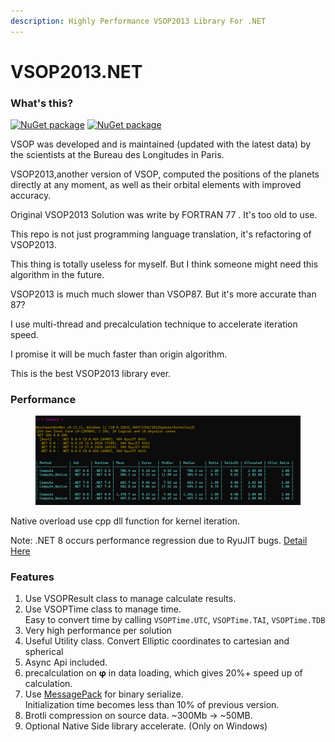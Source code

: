 ```yaml
---
description: Highly Performance VSOP2013 Library For .NET
---
```


# VSOP2013.NET

### What's this?

[![NuGet package](https://img.shields.io/nuget/v/VSOP2013.NET.svg?logo=NuGet)](https://www.nuget.org/packages/VSOP2013.NET/) [![NuGet package](https://img.shields.io/nuget/dt/VSOP2013.NET?logo=NuGet)](https://www.nuget.org/packages/VSOP2013.NET/)

VSOP was developed and is maintained (updated with the latest data) by the scientists at the Bureau des Longitudes in Paris.

VSOP2013,another version of VSOP, computed the positions of the planets directly at any moment, as well as their orbital elements with improved accuracy.

Original VSOP2013 Solution was write by FORTRAN 77 . It's too old to use.

This repo is not just programming language translation, it's refactoring of VSOP2013.

This thing is totally useless for myself. But I think someone might need this algorithm in the future.

VSOP2013 is much much slower than VSOP87. But it's more accurate than 87?

I use multi-thread and precalculation technique to accelerate iteration speed.

I promise it will be much faster than origin algorithm.

This is the best VSOP2013 library ever.

### Performance



<figure><img src="https://raw.githubusercontent.com/kingsznhone/VSOP2013.NET/main/README/NativeAccelerate.png" alt=""><figcaption></figcaption></figure>

Native overload use cpp dll function for kernel iteration.

Note: .NET 8 occurs performance regression due to RyuJIT bugs. [Detail Here](https://github.com/dotnet/runtime/issues/95954#issuecomment-1956661569)

### Features

1. Use VSOPResult class to manage calculate results.
2. Use VSOPTime class to manage time.\
   Easy to convert time by calling `VSOPTime.UTC`, `VSOPTime.TAI`, `VSOPTime.TDB`
3. Very high performance per solution
4. Useful Utility class. Convert Elliptic coordinates to cartesian and spherical
5. Async Api included.
6. precalculation on **φ** in data loading, which gives 20%+ speed up of calculation.
7. Use  [MessagePack](https://github.com/neuecc/MessagePack-CSharp) for binary serialize.\
   Initialization time becomes less than 10% of previous version.
8. Brotli compression on source data. \~300Mb -> \~50MB.
9. Optional Native Side library accelerate. (Only on Windows)





